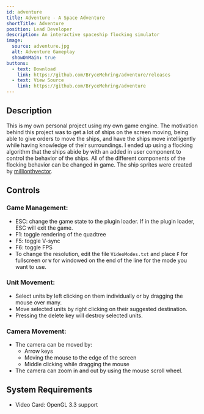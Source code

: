 ```yaml
---
id: adventure
title: Adventure - A Space Adventure
shortTitle: Adventure
position: Lead Developer
description: An interactive spaceship flocking simulator
image:
  source: adventure.jpg
  alt: Adventure Gameplay
  showOnMain: true
buttons:
  - text: Download
    link: https://github.com/BryceMehring/adventure/releases
  - text: View Source
    link: https://github.com/BryceMehring/adventure
---
```


## Description

This is my own personal project using my own game engine. The motivation behind this project was to get a lot of ships on the screen moving, being able to give orders to move the ships, and have the ships move intelligently while having knowledge of their surroundings. I ended up using a flocking algorithm that the ships abide by with an added in user component to control the behavior of the ships. All of the different components of the flocking behavior can be changed in game. The ship sprites were created by [millionthvector](http://millionthvector.blogspot.com/p/free-sprites.html).

## Controls

### Game Management:

- ESC: change the game state to the plugin loader. If in the plugin loader, ESC will exit the game.
- F1: toggle rendering of the quadtree
- F5: toggle V-sync
- F6: toggle FPS
- To change the resolution, edit the file `VideoModes.txt` and place `F` for fullscreen or `W` for windowed on the end of the line for the mode you want to use.

### Unit Movement:

- Select units by left clicking on them individually or by dragging the mouse over many.
- Move selected units by right clicking on their suggested destination.
- Pressing the delete key will destroy selected units.

### Camera Movement:

- The camera can be moved by:
  - Arrow keys
  - Moving the mouse to the edge of the screen
  - Middle clicking while dragging the mouse
- The camera can zoom in and out by using the mouse scroll wheel.

## System Requirements

- Video Card: OpenGL 3.3 support
